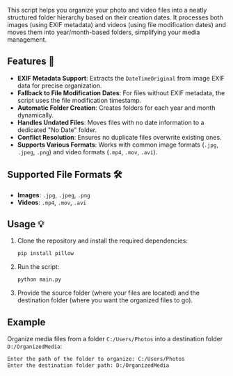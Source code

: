 This script helps you organize your photo and video files into a neatly structured folder hierarchy based on their creation dates. It processes both images (using EXIF metadata) and videos (using file modification dates) and moves them into year/month-based folders, simplifying your media management.

## Features 🚀
- **EXIF Metadata Support**: Extracts the `DateTimeOriginal` from image EXIF data for precise organization.
- **Fallback to File Modification Dates**: For files without EXIF metadata, the script uses the file modification timestamp.
- **Automatic Folder Creation**: Creates folders for each year and month dynamically.
- **Handles Undated Files**: Moves files with no date information to a dedicated "No Date" folder.
- **Conflict Resolution**: Ensures no duplicate files overwrite existing ones.
- **Supports Various Formats**: Works with common image formats (`.jpg`, `.jpeg`, `.png`) and video formats (`.mp4`, `.mov`, `.avi`).

## Supported File Formats 🛠️
- **Images**: `.jpg`, `.jpeg`, `.png`
- **Videos**: `.mp4`, `.mov`, `.avi`

## Usage 💡
1. Clone the repository and install the required dependencies:
   ```bash
   pip install pillow
   ```
2. Run the script:
   ```bash
   python main.py
   ```
3. Provide the source folder (where your files are located) and the destination folder (where you want the organized files to go).

## Example
Organize media files from a folder `C:/Users/Photos` into a destination folder `D:/OrganizedMedia`:
```bash
Enter the path of the folder to organize: C:/Users/Photos
Enter the destination folder path: D:/OrganizedMedia
```
